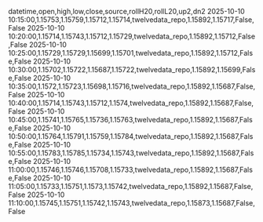 datetime,open,high,low,close,source,rollH20,rollL20,up2,dn2
2025-10-10 10:15:00,1.15753,1.15759,1.15712,1.15714,twelvedata_repo,1.15892,1.15717,False,False
2025-10-10 10:20:00,1.15714,1.15743,1.15712,1.15729,twelvedata_repo,1.15892,1.15712,False,False
2025-10-10 10:25:00,1.15729,1.15729,1.15699,1.15701,twelvedata_repo,1.15892,1.15712,False,False
2025-10-10 10:30:00,1.15702,1.15722,1.15687,1.15722,twelvedata_repo,1.15892,1.15699,False,False
2025-10-10 10:35:00,1.1572,1.15723,1.15698,1.15716,twelvedata_repo,1.15892,1.15687,False,False
2025-10-10 10:40:00,1.15714,1.15743,1.15712,1.1574,twelvedata_repo,1.15892,1.15687,False,False
2025-10-10 10:45:00,1.15741,1.15765,1.15736,1.15763,twelvedata_repo,1.15892,1.15687,False,False
2025-10-10 10:50:00,1.15764,1.15791,1.15759,1.15784,twelvedata_repo,1.15892,1.15687,False,False
2025-10-10 10:55:00,1.15783,1.15785,1.15734,1.15743,twelvedata_repo,1.15892,1.15687,False,False
2025-10-10 11:00:00,1.15746,1.15746,1.15708,1.15733,twelvedata_repo,1.15892,1.15687,False,False
2025-10-10 11:05:00,1.15733,1.15751,1.1573,1.15742,twelvedata_repo,1.15892,1.15687,False,False
2025-10-10 11:10:00,1.15745,1.15751,1.15742,1.15743,twelvedata_repo,1.15873,1.15687,False,False
